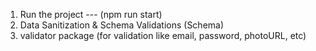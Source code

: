 1. Run the project --- (npm run start)
2. Data Sanitization & Schema Validations (Schema)
3. validator package (for validation like email, password, photoURL, etc)